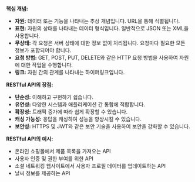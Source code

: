 **핵심 개념:**

- **자원:** 데이터 또는 기능을 나타내는 추상 개념입니다. URL을 통해 식별됩니다.
- **표현:** 자원의 상태를 나타내는 데이터 형식입니다. 일반적으로 JSON 또는 XML을 사용합니다.
- **무상태:** 각 요청은 서버 상태에 대한 정보 없이 처리됩니다. 요청마다 필요한 모든 정보가 포함되어야 합니다.
- **요청 방법:** GET, POST, PUT, DELETE와 같은 HTTP 요청 방법을 사용하여 자원에 대한 작업을 수행합니다.
- **링크:** 자원 간의 관계를 나타내는 하이퍼링크입니다.

**RESTful API의 장점:**

- **단순성:** 이해하고 구현하기 쉽습니다.
- **유연성:** 다양한 시스템과 애플리케이션 간 통합에 적합합니다.
- **확장성:** 트래픽 증가에 따라 쉽게 확장할 수 있습니다.
- **캐싱 가능성:** 응답을 캐싱하여 성능을 향상시킬 수 있습니다.
- **보안성:** HTTPS 및 JWT와 같은 보안 기술을 사용하여 보안을 강화할 수 있습니다.

**RESTful API의 예시:**

- 온라인 쇼핑몰에서 제품 목록을 가져오는 API
- 사용자 인증 및 권한 부여를 위한 API
- 소셜 네트워킹 웹사이트에서 사용자 프로필 데이터를 업데이트하는 API
- 날씨 정보를 제공하는 API